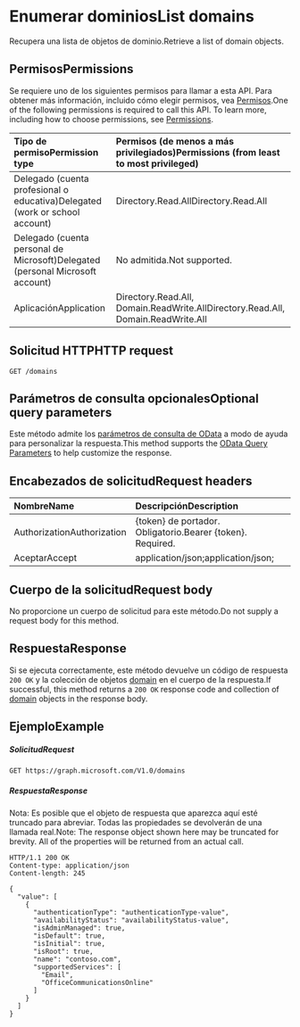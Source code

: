 # <a name="list-domains"></a><span data-ttu-id="eb473-101">Enumerar dominios</span><span class="sxs-lookup"><span data-stu-id="eb473-101">List domains</span></span>

<span data-ttu-id="eb473-102">Recupera una lista de objetos de dominio.</span><span class="sxs-lookup"><span data-stu-id="eb473-102">Retrieve a list of domain objects.</span></span>

## <a name="permissions"></a><span data-ttu-id="eb473-103">Permisos</span><span class="sxs-lookup"><span data-stu-id="eb473-103">Permissions</span></span>
<span data-ttu-id="eb473-p101">Se requiere uno de los siguientes permisos para llamar a esta API. Para obtener más información, incluido cómo elegir permisos, vea [Permisos](../../../concepts/permissions_reference.md).</span><span class="sxs-lookup"><span data-stu-id="eb473-p101">One of the following permissions is required to call this API. To learn more, including how to choose permissions, see [Permissions](../../../concepts/permissions_reference.md).</span></span>

|<span data-ttu-id="eb473-106">Tipo de permiso</span><span class="sxs-lookup"><span data-stu-id="eb473-106">Permission type</span></span>      | <span data-ttu-id="eb473-107">Permisos (de menos a más privilegiados)</span><span class="sxs-lookup"><span data-stu-id="eb473-107">Permissions (from least to most privileged)</span></span>              |
|:--------------------|:---------------------------------------------------------|
|<span data-ttu-id="eb473-108">Delegado (cuenta profesional o educativa)</span><span class="sxs-lookup"><span data-stu-id="eb473-108">Delegated (work or school account)</span></span> | <span data-ttu-id="eb473-109">Directory.Read.All</span><span class="sxs-lookup"><span data-stu-id="eb473-109">Directory.Read.All</span></span>    |
|<span data-ttu-id="eb473-110">Delegado (cuenta personal de Microsoft)</span><span class="sxs-lookup"><span data-stu-id="eb473-110">Delegated (personal Microsoft account)</span></span> | <span data-ttu-id="eb473-111">No admitida.</span><span class="sxs-lookup"><span data-stu-id="eb473-111">Not supported.</span></span>    |
|<span data-ttu-id="eb473-112">Aplicación</span><span class="sxs-lookup"><span data-stu-id="eb473-112">Application</span></span> | <span data-ttu-id="eb473-113">Directory.Read.All, Domain.ReadWrite.All</span><span class="sxs-lookup"><span data-stu-id="eb473-113">Directory.Read.All, Domain.ReadWrite.All</span></span> |

## <a name="http-request"></a><span data-ttu-id="eb473-114">Solicitud HTTP</span><span class="sxs-lookup"><span data-stu-id="eb473-114">HTTP request</span></span>
<!-- { "blockType": "ignored" } -->
```http
GET /domains
```
## <a name="optional-query-parameters"></a><span data-ttu-id="eb473-115">Parámetros de consulta opcionales</span><span class="sxs-lookup"><span data-stu-id="eb473-115">Optional query parameters</span></span>
<span data-ttu-id="eb473-116">Este método admite los [parámetros de consulta de OData](http://graph.microsoft.io/docs/overview/query_parameters) a modo de ayuda para personalizar la respuesta.</span><span class="sxs-lookup"><span data-stu-id="eb473-116">This method supports the [OData Query Parameters](http://graph.microsoft.io/docs/overview/query_parameters) to help customize the response.</span></span>

## <a name="request-headers"></a><span data-ttu-id="eb473-117">Encabezados de solicitud</span><span class="sxs-lookup"><span data-stu-id="eb473-117">Request headers</span></span>
| <span data-ttu-id="eb473-118">Nombre</span><span class="sxs-lookup"><span data-stu-id="eb473-118">Name</span></span>      |<span data-ttu-id="eb473-119">Descripción</span><span class="sxs-lookup"><span data-stu-id="eb473-119">Description</span></span>|
|:----------|:----------|
| <span data-ttu-id="eb473-120">Authorization</span><span class="sxs-lookup"><span data-stu-id="eb473-120">Authorization</span></span>  | <span data-ttu-id="eb473-p102">{token} de portador. Obligatorio.</span><span class="sxs-lookup"><span data-stu-id="eb473-p102">Bearer {token}. Required.</span></span>|
| <span data-ttu-id="eb473-123">Aceptar</span><span class="sxs-lookup"><span data-stu-id="eb473-123">Accept</span></span>         | <span data-ttu-id="eb473-124">application/json;</span><span class="sxs-lookup"><span data-stu-id="eb473-124">application/json;</span></span> |

## <a name="request-body"></a><span data-ttu-id="eb473-125">Cuerpo de la solicitud</span><span class="sxs-lookup"><span data-stu-id="eb473-125">Request body</span></span>
<span data-ttu-id="eb473-126">No proporcione un cuerpo de solicitud para este método.</span><span class="sxs-lookup"><span data-stu-id="eb473-126">Do not supply a request body for this method.</span></span>

## <a name="response"></a><span data-ttu-id="eb473-127">Respuesta</span><span class="sxs-lookup"><span data-stu-id="eb473-127">Response</span></span>

<span data-ttu-id="eb473-128">Si se ejecuta correctamente, este método devuelve un código de respuesta `200 OK` y la colección de objetos [domain](../resources/domain.md) en el cuerpo de la respuesta.</span><span class="sxs-lookup"><span data-stu-id="eb473-128">If successful, this method returns a `200 OK` response code and collection of [domain](../resources/domain.md) objects in the response body.</span></span>
## <a name="example"></a><span data-ttu-id="eb473-129">Ejemplo</span><span class="sxs-lookup"><span data-stu-id="eb473-129">Example</span></span>
##### <a name="request"></a><span data-ttu-id="eb473-130">Solicitud</span><span class="sxs-lookup"><span data-stu-id="eb473-130">Request</span></span>

<!-- {
  "blockType": "request",
  "name": "get_domains"
}-->
```http
GET https://graph.microsoft.com/V1.0/domains
```
##### <a name="response"></a><span data-ttu-id="eb473-131">Respuesta</span><span class="sxs-lookup"><span data-stu-id="eb473-131">Response</span></span>
<span data-ttu-id="eb473-p103">Nota: Es posible que el objeto de respuesta que aparezca aquí esté truncado para abreviar. Todas las propiedades se devolverán de una llamada real.</span><span class="sxs-lookup"><span data-stu-id="eb473-p103">Note: The response object shown here may be truncated for brevity. All of the properties will be returned from an actual call.</span></span>
<!-- {
  "blockType": "response",
  "truncated": true,
  "@odata.type": "microsoft.graph.domain",
  "isCollection": true
} -->
```http
HTTP/1.1 200 OK
Content-type: application/json
Content-length: 245

{
  "value": [
    {
      "authenticationType": "authenticationType-value",
      "availabilityStatus": "availabilityStatus-value",
      "isAdminManaged": true,
      "isDefault": true,
      "isInitial": true,
      "isRoot": true,
      "name": "contoso.com",
      "supportedServices": [
        "Email",
        "OfficeCommunicationsOnline"
      ]
    }
  ]
}
```

<!-- uuid: 8fcb5dbc-d5aa-4681-8e31-b001d5168d79
2015-10-25 14:57:30 UTC -->
<!-- {
  "type": "#page.annotation",
  "description": "List domains",
  "keywords": "",
  "section": "documentation",
  "tocPath": ""
}-->